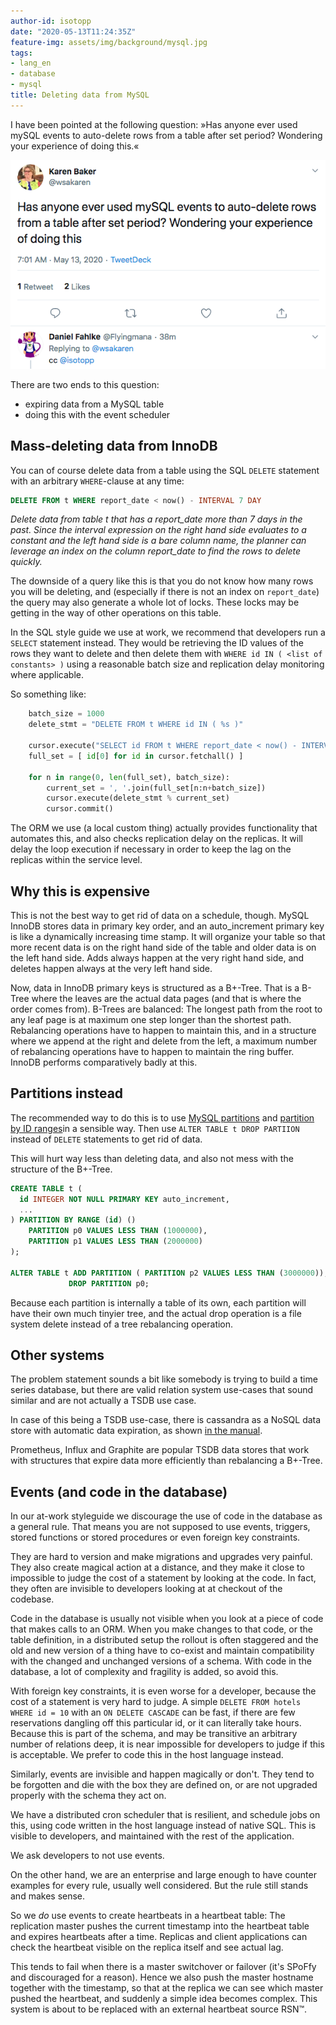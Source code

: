 ```yaml
---
author-id: isotopp
date: "2020-05-13T11:24:35Z"
feature-img: assets/img/background/mysql.jpg
tags:
- lang_en
- database
- mysql
title: Deleting data from MySQL
---
```

I have been pointed at the following question: »Has anyone ever used mySQL events to auto-delete rows from a table after set period? Wondering your experience of doing this.«

[![](/uploads/2020/05/mysql-delete.png)](https://twitter.com/wsakaren/status/1260434965810085889)

There are two ends to this question:

- expiring data from a MySQL table
- doing this with the event scheduler

## Mass-deleting data from InnoDB

You can of course delete data from a table using the SQL `DELETE` statement with an arbitrary `WHERE`-clause at any time:

```sql
DELETE FROM t WHERE report_date < now() - INTERVAL 7 DAY
```

*Delete data from table t that has a report_date more than 7 days in the past. Since the interval expression on the right hand side evaluates to a constant and the left hand side is a bare column name, the planner can leverage an index on the column report_date to find the rows to delete quickly.*

The downside of a query like this is that you do not know how many rows you will be deleting, and (especially if there is not an index on `report_date`) the query may also generate a whole lot of locks. These locks may be getting in the way of other operations on this table.

In the SQL style guide we use at work, we recommend that developers run a `SELECT` statement instead. They would be retrieving the ID values of the rows they want to delete and then delete them with `WHERE id IN ( <list of constants> )` using a reasonable batch size and replication delay monitoring where applicable.

So something like:

```python
    batch_size = 1000
    delete_stmt = "DELETE FROM t WHERE id IN ( %s )"

    cursor.execute("SELECT id FROM t WHERE report_date < now() - INTERVAL 7 DAY")
    full_set = [ id[0] for id in cursor.fetchall() ]

    for n in range(0, len(full_set), batch_size):
        current_set = ', '.join(full_set[n:n+batch_size])
        cursor.execute(delete_stmt % current_set)
        cursor.commit()
```

The ORM we use (a local custom thing) actually provides functionality that automates this, and also checks replication delay on the replicas. It will delay the loop execution if necessary in order to keep the lag on the replicas within the service level.

## Why this is expensive

This is not the best way to get rid of data on a schedule, though. MySQL InnoDB stores data in primary key order, and an auto_increment primary key is like a dynamically increasing time stamp. It will organize your table so that more recent data is on the right hand side of the table and older data is on the left hand side. Adds always happen at the very right hand side, and deletes happen always at the very left hand side.

Now, data in InnoDB primary keys is structured as a B+-Tree. That is a B-Tree where the leaves are the actual data pages (and that is where the order comes from). B-Trees are balanced: The longest path from the root to any leaf page is at maximum one step longer than the shortest path. Rebalancing operations have to happen to maintain this, and in a structure where we append at the right and delete from the left, a maximum number of rebalancing operations have to happen to maintain the ring buffer. InnoDB performs comparatively badly at this.

## Partitions instead

The recommended way to do this is to use [MySQL partitions](https://dev.mysql.com/doc/refman/5.7/en/alter-table-partition-operations.html) and [partition by ID ranges](https://dev.mysql.com/doc/refman/5.7/en/partitioning-management-range-list.html)in a sensible way. Then use `ALTER TABLE t DROP PARTIION` instead of `DELETE` statements to get rid of data.

This will hurt way less than deleting data, and also not mess with the structure of the B+-Tree.

```sql
CREATE TABLE t (
  id INTEGER NOT NULL PRIMARY KEY auto_increment,
  ...
) PARTITION BY RANGE (id) ()
    PARTITION p0 VALUES LESS THAN (1000000),
    PARTITION p1 VALUES LESS THAN (2000000)
);

ALTER TABLE t ADD PARTITION ( PARTITION p2 VALUES LESS THAN (3000000)),
             DROP PARTITION p0;
```

Because each partition is internally a table of its own, each partition will have their own much tinyier tree, and the actual drop operation is a file system delete instead of a tree rebalancing operation.

## Other systems

The problem statement sounds a bit like somebody is trying to build a time series database, but there are valid relation system use-cases that sound similar and are not actually a TSDB use case.

In case of this being a TSDB use-case, there is cassandra as a NoSQL data store with automatic data expiration, as shown [in the manual](https://docs.datastax.com/en/cql-oss/3.3/cql/cql_using/useExpireExample.html).

Prometheus, Influx and Graphite are popular TSDB data stores that work with structures that expire data more efficiently than rebalancing a B+-Tree.

## Events (and code in the database)

In our at-work styleguide we discourage the use of code in the database as a general rule. That means you are not supposed to use events, triggers, stored functions or stored procedures or even foreign key constraints.

They are hard to version and make migrations and upgrades very painful. They also create magical action at a distance, and they make it close to impossible to judge the cost of a statement by looking at the code. In fact, they often are invisible to developers looking at at checkout of the codebase.

Code in the database is usually not visible when you look at a piece of code that makes calls to an ORM. When you make changes to that code, or the table definition, in a distributed setup the rollout is often staggered and the old and new version of a thing have to co-exist and maintain compatibility with the changed and unchanged versions of a schema. With code in the database, a lot of complexity and fragility is added, so avoid this.

With foreign key constraints, it is even worse for a developer, because the cost of a statement is very hard to judge. A simple `DELETE FROM hotels WHERE id = 10` with an `ON DELETE CASCADE` can be fast, if there are few reservations dangling off this particular id, or it can literally take hours. Because this is part of the schema, and may be transitive an arbitrary number of relations deep, it is near impossible for developers to judge if this is acceptable. We prefer to code this in the host language instead.

Similarly, events are invisible and happen magically or don't. They tend to be forgotten and die with the box they are defined on, or are not upgraded properly with the schema they act on.

We have a distributed cron scheduler that is resilient, and schedule jobs on this, using code written in the host language instead of native SQL. This is visible to developers, and maintained with the rest of the application.

We ask developers to not use events.

On the other hand, we are an enterprise and large enough to have counter examples for every rule, usually well considered. But the rule still stands and makes sense.

So we *do* use events to create heartbeats in a heartbeat table: The replication master pushes the current timestamp into the heartbeat table and expires heartbeats after a time. Replicas and client applications can check the heartbeat visible on the replica itself and see actual lag.

This tends to fail when there is a master switchover or failover (it's SPoFfy and discouraged for a reason). Hence we also push the master hostname together with the timestamp, so that at the replica we can see which master pushed the heartbeat, and suddenly a simple idea becomes complex. This system is about to be replaced with an external heartbeat source RSN™.
